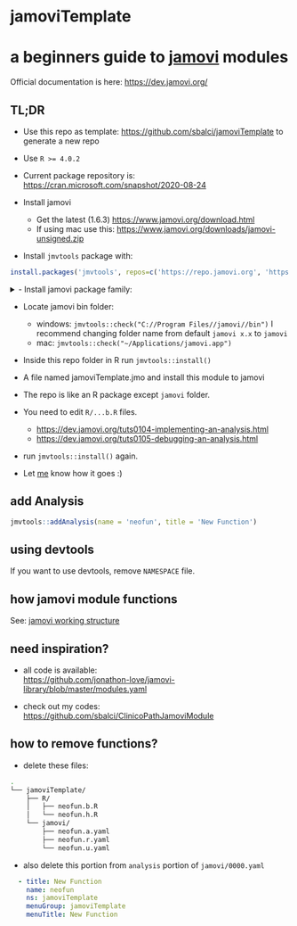 # jamoviTemplate

# a beginners guide to [jamovi](https://www.jamovi.org) modules

Official documentation is here: https://dev.jamovi.org/

## TL;DR

- Use this repo as template: https://github.com/sbalci/jamoviTemplate to generate a new repo

- Use `R >= 4.0.2`

- Current package repository is: https://cran.microsoft.com/snapshot/2020-08-24

- Install jamovi
    - Get the latest (1.6.3) https://www.jamovi.org/download.html  
    - If using mac use this: https://www.jamovi.org/downloads/jamovi-unsigned.zip

- Install `jmvtools` package with:

```r
install.packages('jmvtools', repos=c('https://repo.jamovi.org', 'https://cran.r-project.org'))
```

<details>
 <summary>- Install jamovi package family:</summary>

```r
options(repos = c('https://cran.microsoft.com/snapshot/2020-08-24'))

suppressPackageStartupMessages({
  if (!requireNamespace('jmvtools'))
  {
    install.packages('jmvtools',
                     repos = c('https://repo.jamovi.org', 'https://cran.r-project.org'))
  }
})
suppressPackageStartupMessages(library('jmvtools'))

suppressPackageStartupMessages({
  if (!requireNamespace('jmv')) {
    install.packages('jmv', dependencies = TRUE)
  }
})
suppressPackageStartupMessages(library('jmv'))

suppressPackageStartupMessages({
  if (!requireNamespace('jmvconnect')) {
    install.packages('jmvconnect', dependencies = TRUE)
  }
})
suppressPackageStartupMessages(library('jmvconnect'))

suppressPackageStartupMessages({
  if (!requireNamespace('jmvcore')) {
    install.packages('jmvcore', dependencies = TRUE)
  }
})
suppressPackageStartupMessages(library('jmvcore'))

suppressPackageStartupMessages({
  if (!require('devtools')) {
    install.packages('devtools')
  }
})
suppressPackageStartupMessages(library('devtools'))
```

</details>

- Locate jamovi bin folder:
    - windows: `jmvtools::check("C://Program Files//jamovi//bin")` I recommend changing folder name from default `jamovi x.x` to `jamovi`  
    - mac: `jmvtools::check("~/Applications/jamovi.app")`  


- Inside this repo folder in R run `jmvtools::install()`

- A file named jamoviTemplate.jmo and install this module to jamovi

- The repo is like an R package except `jamovi` folder. 

- You need to edit `R/...b.R` files.
    - https://dev.jamovi.org/tuts0104-implementing-an-analysis.html  
    - https://dev.jamovi.org/tuts0105-debugging-an-analysis.html  

- run `jmvtools::install()` again.

- Let [me](https://github.com/sbalci) know how it goes :)


## add Analysis

```r
jmvtools::addAnalysis(name = 'neofun', title = 'New Function')
```

## using devtools

If you want to use devtools, remove `NAMESPACE` file. 


## how jamovi module functions

See: [jamovi working structure](https://docs.google.com/presentation/d/e/2PACX-1vTfA7dL5y_PzY5L-f8FRxaqvKMME5pcDCbXtWk5-FUNCGJyFKpGJEp8ES9rAge0CbI3Gcbi7Emv4e-S/pub?start=true&loop=true&delayms=3000)


## need inspiration?

- all code is available:  
https://github.com/jonathon-love/jamovi-library/blob/master/modules.yaml

- check out my codes:  
https://github.com/sbalci/ClinicoPathJamoviModule


## how to remove functions?


- delete these files:

```bash
.
└── jamoviTemplate/
    ├── R/
    │   ├── neofun.b.R
    │   └── neofun.h.R
    └── jamovi/
        ├── neofun.a.yaml
        ├── neofun.r.yaml
        └── neofun.u.yaml 
```



- also delete this portion from `analysis` portion of `jamovi/0000.yaml`

```yaml
  - title: New Function
    name: neofun
    ns: jamoviTemplate
    menuGroup: jamoviTemplate
    menuTitle: New Function
```
